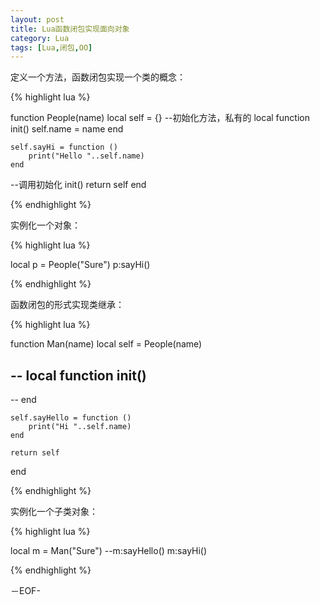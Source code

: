 ```yaml
---
layout: post
title: Lua函数闭包实现面向对象
category: Lua
tags: [Lua,闭包,OO]
---
```


定义一个方法，函数闭包实现一个类的概念：

{% highlight lua %}

function People(name)
    local self = {}
  --初始化方法，私有的
    local function init()
        self.name = name
    end
   
    self.sayHi = function ()
        print("Hello "..self.name)
    end
 
  --调用初始化
    init()
    return self
end

{% endhighlight %}

实例化一个对象：

{% highlight lua %}

local p = People("Sure")
p:sayHi()

{% endhighlight %}

函数闭包的形式实现类继承：

{% highlight lua %}

function Man(name)
    local self = People(name)
     
--  local function init()
--      
--  end
 
    self.sayHello = function ()
        print("Hi "..self.name)
    end
     
    return self
end
 
{% endhighlight %}

实例化一个子类对象：

{% highlight lua %}

local m = Man("Sure")
--m:sayHello()
m:sayHi()

{% endhighlight %}

－EOF-

